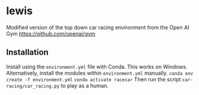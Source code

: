# lewis
Modified version of the top down car racing environment from the Open AI Gym
https://github.com/openai/gym

## Installation
Install using the `environment.yml` file with Conda.  This works on Windows.
Alternatively, install the modules within `environment.yml` manually.
```conda env create -f environment.yml```
```conda activate racecar```
Then run the script `car-racing/car_racing.py` to play as a human.